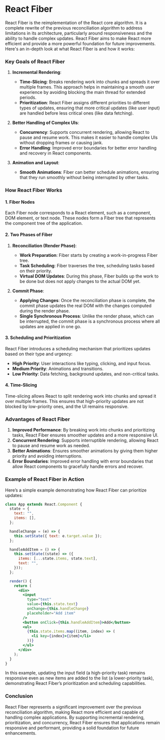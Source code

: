 # React Fiber

React Fiber is the reimplementation of the React core algorithm. It is a complete rewrite of the previous reconciliation algorithm to address limitations in its architecture, particularly around responsiveness and the ability to handle complex updates. React Fiber aims to make React more efficient and provide a more powerful foundation for future improvements. Here's an in-depth look at what React Fiber is and how it works:

### Key Goals of React Fiber

1. **Incremental Rendering**:

   - **Time-Slicing**: Breaks rendering work into chunks and spreads it over multiple frames. This approach helps in maintaining a smooth user experience by avoiding blocking the main thread for extended periods.
   - **Prioritization**: React Fiber assigns different priorities to different types of updates, ensuring that more critical updates (like user input) are handled before less critical ones (like data fetching).

2. **Better Handling of Complex UIs**:

   - **Concurrency**: Supports concurrent rendering, allowing React to pause and resume work. This makes it easier to handle complex UIs without dropping frames or causing jank.
   - **Error Handling**: Improved error boundaries for better error handling and recovery in React components.

3. **Animation and Layout**:
   - **Smooth Animations**: Fiber can better schedule animations, ensuring that they run smoothly without being interrupted by other tasks.

### How React Fiber Works

#### 1. Fiber Nodes

Each Fiber node corresponds to a React element, such as a component, DOM element, or text node. These nodes form a Fiber tree that represents the component tree of the application.

#### 2. Two Phases of Fiber

1. **Reconciliation (Render Phase)**:

   - **Work Preparation**: Fiber starts by creating a work-in-progress Fiber tree.
   - **Task Scheduling**: Fiber traverses the tree, scheduling tasks based on their priority.
   - **Virtual DOM Updates**: During this phase, Fiber builds up the work to be done but does not apply changes to the actual DOM yet.

2. **Commit Phase**:
   - **Applying Changes**: Once the reconciliation phase is complete, the commit phase updates the real DOM with the changes computed during the render phase.
   - **Single Synchronous Process**: Unlike the render phase, which can be interrupted, the commit phase is a synchronous process where all updates are applied in one go.

#### 3. Scheduling and Prioritization

React Fiber introduces a scheduling mechanism that prioritizes updates based on their type and urgency:

- **High Priority**: User interactions like typing, clicking, and input focus.
- **Medium Priority**: Animations and transitions.
- **Low Priority**: Data fetching, background updates, and non-critical tasks.

#### 4. Time-Slicing

Time-slicing allows React to split rendering work into chunks and spread it over multiple frames. This ensures that high-priority updates are not blocked by low-priority ones, and the UI remains responsive.

### Advantages of React Fiber

1. **Improved Performance**: By breaking work into chunks and prioritizing tasks, React Fiber ensures smoother updates and a more responsive UI.
2. **Concurrent Rendering**: Supports interruptible rendering, allowing React to pause and resume work as needed.
3. **Better Animations**: Ensures smoother animations by giving them higher priority and avoiding interruptions.
4. **Error Boundaries**: Improved error handling with error boundaries that allow React components to gracefully handle errors and recover.

### Example of React Fiber in Action

Here’s a simple example demonstrating how React Fiber can prioritize updates:

```jsx
class App extends React.Component {
  state = {
    text: "",
    items: [],
  };

  handleChange = (e) => {
    this.setState({ text: e.target.value });
  };

  handleAddItem = () => {
    this.setState((state) => ({
      items: [...state.items, state.text],
      text: "",
    }));
  };

  render() {
    return (
      <div>
        <input
          type="text"
          value={this.state.text}
          onChange={this.handleChange}
          placeholder="Add item"
        />
        <button onClick={this.handleAddItem}>Add</button>
        <ul>
          {this.state.items.map((item, index) => (
            <li key={index}>{item}</li>
          ))}
        </ul>
      </div>
    );
  }
}
```

In this example, updating the input field (a high-priority task) remains responsive even as new items are added to the list (a lower-priority task), demonstrating React Fiber’s prioritization and scheduling capabilities.

### Conclusion

React Fiber represents a significant improvement over the previous reconciliation algorithm, making React more efficient and capable of handling complex applications. By supporting incremental rendering, prioritization, and concurrency, React Fiber ensures that applications remain responsive and performant, providing a solid foundation for future enhancements.
